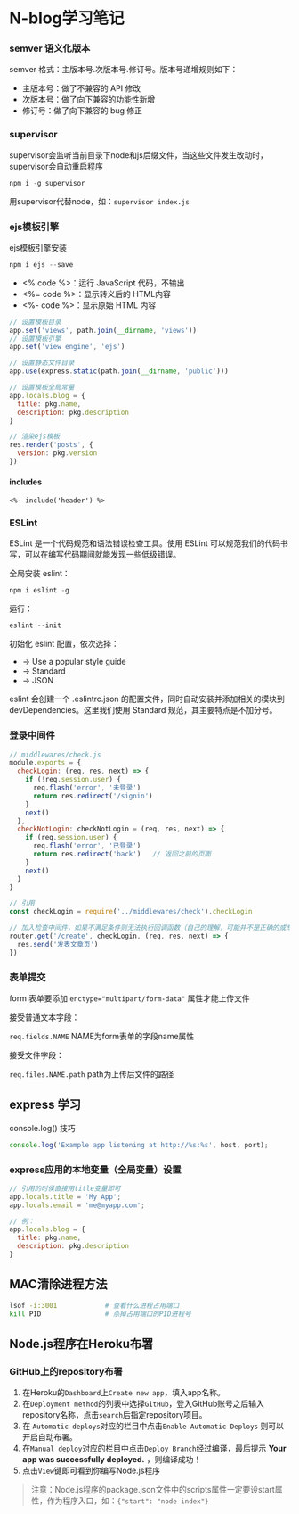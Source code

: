 # N-blog学习笔记

### semver 语义化版本
semver 格式：主版本号.次版本号.修订号。版本号递增规则如下：

- 主版本号：做了不兼容的 API 修改
- 次版本号：做了向下兼容的功能性新增
- 修订号：做了向下兼容的 bug 修正

### supervisor
supervisor会监听当前目录下node和js后缀文件，当这些文件发生改动时，supervisor会自动重启程序

```powershell
npm i -g supervisor
```
用supervisor代替node，如：`supervisor index.js`


### ejs模板引擎
ejs模板引擎安装
```powershell
npm i ejs --save
```

- <% code %>：运行 JavaScript 代码，不输出
- <%= code %>：显示转义后的 HTML内容
- <%- code %>：显示原始 HTML 内容

```javascript
// 设置模板目录
app.set('views', path.join(__dirname, 'views'))
// 设置模板引擎
app.set('view engine', 'ejs')

// 设置静态文件目录
app.use(express.static(path.join(__dirname, 'public')))

// 设置模板全局常量
app.locals.blog = {
  title: pkg.name,
  description: pkg.description
}
```

```javascript
// 渲染ejs模板
res.render('posts', {
  version: pkg.version
})
```

#### includes

```ejs
<%- include('header') %>
```

### ESLint
ESLint 是一个代码规范和语法错误检查工具。使用 ESLint 可以规范我们的代码书写，可以在编写代码期间就能发现一些低级错误。

全局安装 eslint：

```powershell
npm i eslint -g
```

运行：

```powershell
eslint --init
```

初始化 eslint 配置，依次选择：

- -> Use a popular style guide
- -> Standard
- -> JSON

eslint 会创建一个 .eslintrc.json 的配置文件，同时自动安装并添加相关的模块到 devDependencies。这里我们使用 Standard 规范，其主要特点是不加分号。

### 登录中间件
```javascript
// middlewares/check.js
module.exports = {
  checkLogin: (req, res, next) => {
    if (!req.session.user) {
      req.flash('error', '未登录')
      return res.redirect('/signin')
    }
    next()
  },
  checkNotLogin: checkNotLogin = (req, res, next) => {
    if (req.session.user) {
      req.flash('error', '已登录')
      return res.redirect('back')   // 返回之前的页面
    }
    next()
  }
}

// 引用
const checkLogin = require('../middlewares/check').checkLogin

// 加入检查中间件，如果不满足条件则无法执行回调函数（自己的理解，可能并不是正确的或专业的说法）
router.get('/create', checkLogin, (req, res, next) => {
  res.send('发表文章页')
})
```

### 表单提交
form 表单要添加 `enctype="multipart/form-data"` 属性才能上传文件

接受普通文本字段：

`req.fields.NAME`     NAME为form表单的字段name属性

接受文件字段：

`req.files.NAME.path`       path为上传后文件的路径


## express 学习
console.log() 技巧

```javascript
console.log('Example app listening at http://%s:%s', host, port);
```
### express应用的本地变量（全局变量）设置
```javascript
// 引用的时侯直接用title变量即可
app.locals.title = 'My App';
app.locals.email = 'me@myapp.com';

// 例：
app.locals.blog = {
  title: pkg.name,
  description: pkg.description
}
```

## MAC清除进程方法
```bash
lsof -i:3001            # 查看什么进程占用端口
kill PID                # 杀掉占用端口的PID进程号
```



## Node.js程序在Heroku布署
### GitHub上的repository布署
1. 在Heroku的`Dashboard`上`Create new app`，填入app名称。
2. 在`Deployment method`的列表中选择`GitHub`，登入GitHub账号之后输入repository名称，点击`search`后指定repository项目。
3. 在 `Automatic deploys`对应的栏目中点击`Enable Automatic Deploys` 则可以开启自动布署。
4. 在`Manual deploy`对应的栏目中点击`Deploy Branch`经过编译，最后提示 **Your app was successfully deployed.** ，则编译成功！
5. 点击`View`键即可看到你编写Node.js程序

>  注意：Node.js程序的package.json文件中的scripts属性一定要设start属性，作为程序入口，如：`{"start": "node index"}`
